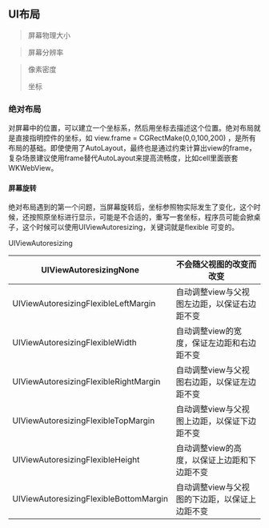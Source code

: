 ## UI布局

> 屏幕物理大小

> 屏幕分辨率

> 像素密度
>
> 坐标

### 绝对布局

对屏幕中的位置，可以建立一个坐标系，然后用坐标去描述这个位置。绝对布局就是直接指明控件的坐标，如 view.frame = CGRectMake(0,0,100,200) ，是所有布局的基础。即使使用了AutoLayout，最终也是通过约束计算出view的frame，复杂场景建议使用frame替代AutoLayout来提高流畅度，比如cell里面嵌套WKWebView。

#### 屏幕旋转

绝对布局遇到的第一个问题，当屏幕旋转后，坐标参照物实际发生了变化，这个时候，还按照原坐标进行显示，可能是不合适的，重写一套坐标，程序员可能会掀桌子，这个时候可以使用UIViewAutoresizing，关键词就是flexible 可变的。

UIViewAutoresizing 

| UIViewAutoresizingNone                 | 不会随父视图的改变而改变                       |
| -------------------------------------- | ---------------------------------------------- |
| UIViewAutoresizingFlexibleLeftMargin   | 自动调整view与父视图左边距，以保证右边距不变   |
| UIViewAutoresizingFlexibleWidth        | 自动调整view的宽度，保证左边距和右边距不变     |
| UIViewAutoresizingFlexibleRightMargin  | 自动调整view与父视图右边距，以保证左边距不变   |
| UIViewAutoresizingFlexibleTopMargin    | 自动调整view与父视图上边距，以保证下边距不变   |
| UIViewAutoresizingFlexibleHeight       | 自动调整view的高度，以保证上边距和下边距不变   |
| UIViewAutoresizingFlexibleBottomMargin | 自动调整view与父视图的下边距，以保证上边距不变 |









